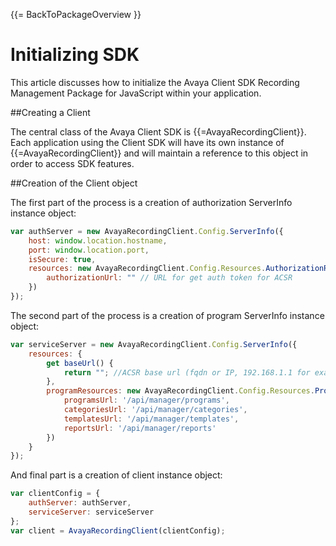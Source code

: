 {{= BackToPackageOverview }}

# Initializing SDK

This article discusses how to initialize the Avaya Client SDK Recording Management Package for JavaScript within your application.

##Creating a Client

The central class of the Avaya Client SDK is {{=AvayaRecordingClient}}.
Each application using the Client SDK will have its own instance of {{=AvayaRecordingClient}} and will maintain a reference to this object in order to access SDK features.

##Creation of the Client object

The first part of the process is a creation of authorization ServerInfo instance object:

```javascript
var authServer = new AvayaRecordingClient.Config.ServerInfo({
    host: window.location.hostname,
    port: window.location.port,
    isSecure: true,
    resources: new AvayaRecordingClient.Config.Resources.AuthorizationResources({
        authorizationUrl: "" // URL for get auth token for ACSR
    })
});
```

The second part of the process is a creation of program ServerInfo instance object:

```javascript
var serviceServer = new AvayaRecordingClient.Config.ServerInfo({
    resources: {
        get baseUrl() {
            return ""; //ACSR base url (fqdn or IP, 192.168.1.1 for example)
        },
        programResources: new AvayaRecordingClient.Config.Resources.ProgramResources({
            programsUrl: '/api/manager/programs',
            categoriesUrl: '/api/manager/categories',
            templatesUrl: '/api/manager/templates',
            reportsUrl: '/api/manager/reports'
        })
    }
});
```

And final part is a creation of client instance object:

```javascript
var clientConfig = {
    authServer: authServer,
    serviceServer: serviceServer
};
var client = AvayaRecordingClient(clientConfig);
```

